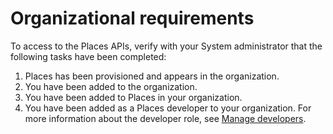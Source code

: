 # Organizational requirements

To access to the Places APIs, verify with your System administrator that the following tasks have been completed:

1. Places has been provisioned and appears in the organization. 
2. You have been added to the organization. 
3. You have been added to Places in your organization.
4. You have been added as a Places developer to your organization.  For more information about the developer role, see [Manage developers](https://helpx.adobe.com/enterprise/using/manage-developers.html). 

